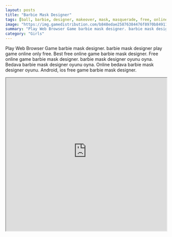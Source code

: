 ```yaml
---
layout: posts
title: "Barbie Mask Designer"
tags: [ball, barbie, designer, makeover, mask, masquerade, free, online, games, oyna, game, free, games, play, play, games]
image: "https://img.gamedistribution.com/b848edae25876384476f8970b8491160.jpg"
summary: "Play Web Browser Game barbie mask designer. barbie mask designer play game online only free. Best free online game barbie mask designer. Free online game barbie mask designer. barbie mask designer oyunu oyna. Bedava barbie mask designer oyunu oyna. Online bedava barbie mask designer oyunu. Android, ios free game barbie mask designer."
category: "Girls"
---
```


Play Web Browser Game barbie mask designer. barbie mask designer play game online only free. Best free online game barbie mask designer. Free online game barbie mask designer. barbie mask designer oyunu oyna. Bedava barbie mask designer oyunu oyna. Online bedava barbie mask designer oyunu. Android, ios free game barbie mask designer.

<iframe width="100%" height="480px;" src="https://flash.gamedistribution.com?game=b848edae25876384476f8970b8491160"></iframe>